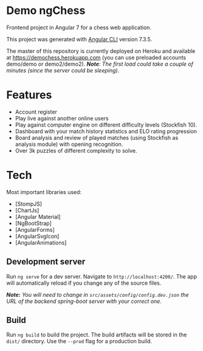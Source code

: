 # Demo ngChess

Frontend project in Angular 7 for a chess web application.

This project was generated with [Angular CLI](https://github.com/angular/angular-cli) version 7.3.5.

The master of this repository is currently deployed on Heroku and available at https://demochess.herokuapp.com (you can use preloaded accounts demo/demo or demo2/demo2). _**Note**: The first load could take a couple of minutes (since the server could be sleeping)_.

# Features

- Account register 
- Play live against another online users
- Play against computer engine on different difficulty levels (Stockfish 10).
- Dashboard with your match history statistics and ELO rating progression
- Board analysis and review of played matches (using Stockfish as analysis module) with opening recognition.
- Over 3k puzzles of different complexity to solve.

# Tech

Most important libraries used:

* [StompJS]
* [ChartJs]
* [Angular Material]
* [NgBootStrap]
* [AngularForms]
* [AngularSvgIcon]
* [AngularAnimations]

## Development server

Run `ng serve` for a dev server. Navigate to `http://localhost:4200/`. The app will automatically reload if you change any of the source files.

_**Note:** You will need to change in `src/assets/config/config.dev.json` the URL of the backend spring-boot server with your correct one._

## Build

Run `ng build` to build the project. The build artifacts will be stored in the `dist/` directory. Use the `--prod` flag for a production build.


